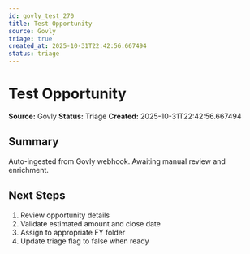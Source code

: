 ```yaml
---
id: govly_test_270
title: Test Opportunity
source: Govly
triage: true
created_at: 2025-10-31T22:42:56.667494
status: triage
---
```


# Test Opportunity

**Source:** Govly
**Status:** Triage
**Created:** 2025-10-31T22:42:56.667494

## Summary

Auto-ingested from Govly webhook. Awaiting manual review and enrichment.

## Next Steps

1. Review opportunity details
2. Validate estimated amount and close date
3. Assign to appropriate FY folder
4. Update triage flag to false when ready
